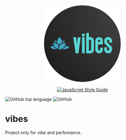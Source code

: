 <p align="center">
  <img width="250" height="250" src="https://github.com/steelWinds/vibes/blob/main/github-assets/vibe-logo.png">
</p>

<div align="center">

<a href="https://github.com/standard/standard">![JavaScript Style Guide](https://cdn.rawgit.com/standard/standard/master/badge.svg)</a>

</div>

![GitHub top language](https://img.shields.io/github/languages/top/steelWinds/vibes)
![GitHub](https://img.shields.io/github/license/steelWinds/vibes)

# vibes

Project only for vibe and perfomance.
